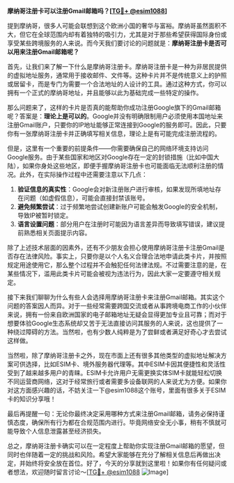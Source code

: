 **摩纳哥注册卡可以注册Gmail邮箱吗？[[TG💪+ @esim1088](https://t.me/s/esim1088)]**

提到摩纳哥，很多人可能会联想到这个欧洲小国的奢华与富裕。摩纳哥虽然面积不大，但它在全球范围内却有着独特的吸引力，尤其是对于那些希望获得国际身份或享受某些跨境服务的人来说。而今天我们要讨论的问题就是：**摩纳哥注册卡是否可以用来注册Gmail邮箱呢？**

首先，让我们来了解一下什么是摩纳哥注册卡。摩纳哥注册卡是一种为非居民提供的虚拟地址服务，通常用于接收邮件、文件等。这种卡片并不是传统意义上的护照或居留卡，而是专门为需要一个合法地址的人设计的工具。通过这种方式，你可以拥有一个正式的摩纳哥地址，并且能够以此为基础完成一些特定的操作。

那么问题来了，这样的卡片是否真的能帮助你成功注册Google旗下的Gmail邮箱呢？答案是：**理论上是可以的**。Google并没有明确限制用户必须使用本国地址来注册Gmail账户，只要你的IP地址能够正常连接到Google的服务即可。因此，只要你有一张摩纳哥注册卡并正确填写相关信息，理论上是有可能完成注册流程的。

但是，这里有一个重要的前提条件——你需要确保自己的网络环境支持访问Google服务。由于某些国家和地区对Google存在一定的封锁措施（比如中国大陆），如果你身处这些地区，即便手握摩纳哥注册卡也可能面临无法顺利注册的情况。此外，在实际操作过程中还需要注意以下几点：

1. **验证信息的真实性**：Google会对新注册账户进行审核，如果发现所填地址存在问题（如虚假信息），可能会直接封禁该账号。
2. **避免频繁尝试**：过于频繁地尝试创建新账户可能会触发Google的安全机制，导致IP被暂时锁定。
3. **语言设置问题**：部分用户在注册时可能因为语言差异而导致填写错误，建议提前熟悉相关页面提示内容。

除了上述技术层面的因素外，还有不少朋友会担心使用摩纳哥注册卡注册Gmail是否存在法律风险。事实上，只要你是以个人名义合理合法地申请此类卡片，并按照规定用途使用它，那么整个过程并不会触犯任何法律法规。不过需要注意的是，在某些情况下，滥用此类卡片可能会被视为违法行为，因此大家一定要遵守相关规定。

接下来我们聊聊为什么有些人会选择用摩纳哥注册卡来注册Gmail邮箱。其实这个问题的答案因人而异。对于一些经常需要跨国交流或者从事跨境电商工作的小伙伴来说，拥有一份来自欧洲国家的电子邮箱地址无疑会显得更加专业且可靠；而对于想要体验Google生态系统却又苦于无法直接访问其服务的人来说，这也提供了一种绕过障碍的方法。当然啦，也有少数人纯粹是为了尝鲜或者满足好奇心才去尝试这样做。

当然啦，除了摩纳哥注册卡之外，现在市面上还有很多其他类型的虚拟地址解决方案可供选择，比如ESIM卡、境外服务器代理等。其中ESIM卡因其便捷性和灵活性受到了越来越多用户的青睐。ESIM卡允许用户无需更换实体SIM卡就能轻松切换不同运营商网络，这对于经常旅行或者需要多设备联网的人来说尤为方便。如果你对这方面感兴趣的话，不妨关注一下@esim1088这个账号，里面有很多关于ESIM卡的知识分享哦！

最后再提醒一句：无论你最终决定采用哪种方式来注册Gmail邮箱，请务必保持谨慎态度，确保所有行为都在合规范围内进行。毕竟网络安全无小事，稍有不慎就可能导致个人信息泄露甚至经济损失。

总之，摩纳哥注册卡确实可以在一定程度上帮助你实现注册Gmail邮箱的愿望，但同时也伴随着一定的挑战和风险。希望大家能够在充分了解相关信息后再做出决定，并始终将安全放在首位。好了，今天的分享就到这里啦！如果你有任何疑问或者想法，欢迎随时留言讨论～[[TG💪+ @esim1088](https://t.me/s/esim1088) ![Image](https://i.postimg.cc/4NQfJmqS/Snipaste-2025-05-13-00-14-12.png)]